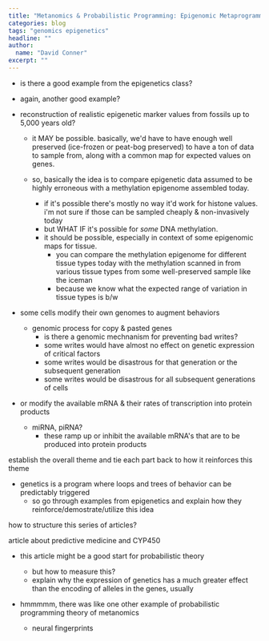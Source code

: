 ```yaml
---
title: "Metanomics & Probabilistic Programming: Epigenomic Metaprogramming"
categories: blog
tags: "genomics epigenetics"
headline: ""
author:
  name: "David Conner"
excerpt: ""
---
```


- is there a good example from the epigenetics class?
- again, another good example?

- reconstruction of realistic epigenetic marker values from fossils up
  to 5,000 years old?
  - it MAY be possible. basically, we'd have to have enough well
    preserved (ice-frozen or peat-bog preserved) to have a ton of data
    to sample from, along with a common map for expected values on
    genes.
  - so, basically the idea is to compare epigenetic data assumed to be
    highly erroneous with a methylation epigenome assembled today.

    - if it's possible there's mostly no way it'd work for histone
      values. i'm not sure if those can be sampled cheaply &
      non-invasively today
    - but WHAT IF it's possible for *some* DNA methylation.
    - it should be possible, especially in context of some epigenomic
      maps for tissue.
      - you can compare the methylation epigenome for different tissue
        types today with the methylation scanned in from various
        tissue types from some well-preserved sample like the iceman
      - because we know what the expected range of variation in tissue
        types is b/w

- some cells modify their own genomes to augment behaviors
  - genomic process for copy & pasted genes
    - is there a genomic mechnanism for preventing bad writes?
    - some writes would have almost no effect on genetic expression of
      critical factors
    - some writes would be disastrous for that generation or the
      subsequent generation
    - some writes would be disastrous for all subsequent generations
      of cells
- or modify the available mRNA & their rates of transcription into
  protein products
  - miRNA, piRNA?
    - these ramp up or inhibit the available mRNA's that are to be
      produced into protein products

establish the overall theme and tie each part back to how it
reinforces this theme
- genetics is a program where loops and trees of behavior can be
  predictably triggered
  - so go through examples from epigenetics and explain how they
    reinforce/demostrate/utilize this idea

how to structure this series of articles?

article about predictive medicine and CYP450
- this article might be a good start for probabilistic theory
  - but how to measure this?
  - explain why the expression of genetics has a much greater effect
    than the encoding of alleles in the genes, usually

- hmmmmm, there was like one other example of probabilistic
  programming theory of metanomics
  - neural fingerprints
